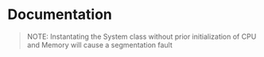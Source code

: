 # Documentation

> NOTE: Instantating the System class without prior initialization of CPU and Memory will cause a segmentation fault
